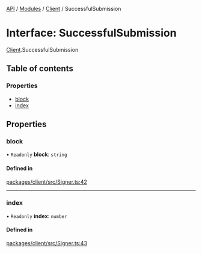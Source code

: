 [API](../API.md) / [Modules](../modules.md) / [Client](../modules/Client.md) / SuccessfulSubmission

# Interface: SuccessfulSubmission

[Client](../modules/Client.md).SuccessfulSubmission

## Table of contents

### Properties

- [block](Client.SuccessfulSubmission.md#block)
- [index](Client.SuccessfulSubmission.md#index)

## Properties

### block

• `Readonly` **block**: `string`

#### Defined in

[packages/client/src/Signer.ts:42](https://github.com/logion-network/logion-api/blob/main/packages/client/src/Signer.ts#L42)

___

### index

• `Readonly` **index**: `number`

#### Defined in

[packages/client/src/Signer.ts:43](https://github.com/logion-network/logion-api/blob/main/packages/client/src/Signer.ts#L43)

